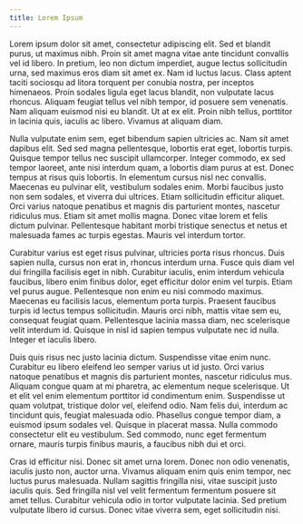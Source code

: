 ```yaml
---
title: Lorem Ipsum
---
```

Lorem ipsum dolor sit amet, consectetur adipiscing elit. Sed et blandit purus, ut maximus nibh. Proin sit amet magna vitae ante tincidunt convallis vel id libero. In pretium, leo non dictum imperdiet, augue lectus sollicitudin urna, sed maximus eros diam sit amet ex. Nam id luctus lacus. Class aptent taciti sociosqu ad litora torquent per conubia nostra, per inceptos himenaeos. Proin sodales ligula eget lacus blandit, non vulputate lacus rhoncus. Aliquam feugiat tellus vel nibh tempor, id posuere sem venenatis. Nam aliquam euismod nisi eu blandit. Ut at ex elit. Proin nibh tellus, porttitor in lacinia quis, iaculis ac libero. Vivamus at aliquam diam.

Nulla vulputate enim sem, eget bibendum sapien ultricies ac. Nam sit amet dapibus elit. Sed sed magna pellentesque, lobortis erat eget, lobortis turpis. Quisque tempor tellus nec suscipit ullamcorper. Integer commodo, ex sed tempor laoreet, ante nisi interdum quam, a lobortis diam purus at est. Donec tempus at risus quis lobortis. In elementum cursus nisl nec convallis. Maecenas eu pulvinar elit, vestibulum sodales enim. Morbi faucibus justo non sem sodales, et viverra dui ultrices. Etiam sollicitudin efficitur aliquet. Orci varius natoque penatibus et magnis dis parturient montes, nascetur ridiculus mus. Etiam sit amet mollis magna. Donec vitae lorem et felis dictum pulvinar. Pellentesque habitant morbi tristique senectus et netus et malesuada fames ac turpis egestas. Mauris vel interdum tortor.

Curabitur varius est eget risus pulvinar, ultricies porta risus rhoncus. Duis sapien nulla, cursus non erat in, rhoncus interdum urna. Fusce quis diam vel dui fringilla facilisis eget in nibh. Curabitur iaculis, enim interdum vehicula faucibus, libero enim finibus dolor, eget efficitur dolor enim vel turpis. Etiam vel purus augue. Pellentesque non enim eu nisi commodo maximus. Maecenas eu facilisis lacus, elementum porta turpis. Praesent faucibus turpis id lectus tempus sollicitudin. Mauris orci nibh, mattis vitae sem eu, consequat feugiat quam. Pellentesque lacinia massa diam, nec scelerisque velit interdum id. Quisque in nisl id sapien tempus vulputate nec id nulla. Integer et iaculis libero.

Duis quis risus nec justo lacinia dictum. Suspendisse vitae enim nunc. Curabitur eu libero eleifend leo semper varius ut id justo. Orci varius natoque penatibus et magnis dis parturient montes, nascetur ridiculus mus. Aliquam congue quam at mi pharetra, ac elementum neque scelerisque. Ut et elit vel enim elementum porttitor id condimentum enim. Suspendisse ut quam volutpat, tristique dolor vel, eleifend odio. Nam felis dui, interdum ac tincidunt quis, feugiat malesuada odio. Phasellus congue tempor diam, a euismod ipsum sodales vel. Quisque in placerat massa. Nulla commodo consectetur elit eu vestibulum. Sed commodo, nunc eget fermentum ornare, mauris turpis finibus mauris, a faucibus nibh dui et orci.

Cras id efficitur nisi. Donec sit amet urna lorem. Donec non odio venenatis, iaculis justo non, auctor urna. Vivamus aliquam enim quis enim tempor, nec luctus purus malesuada. Nullam sagittis fringilla nisi, vitae suscipit justo iaculis quis. Sed fringilla nisl vel velit fermentum fermentum posuere sit amet tellus. Curabitur vehicula odio in tortor vulputate lacinia. Sed pretium vulputate libero id cursus. Donec vitae viverra sem, eget sollicitudin nisi.